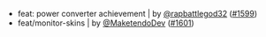 - feat: power converter achievement | by [@rapbattlegod32](https://github.com/rapbattlegod32) ([#1599](https://github.com/amblelabs/ait/pull/1599))
- feat/monitor-skins | by [@MaketendoDev](https://github.com/MaketendoDev) ([#1601](https://github.com/amblelabs/ait/pull/1601))
